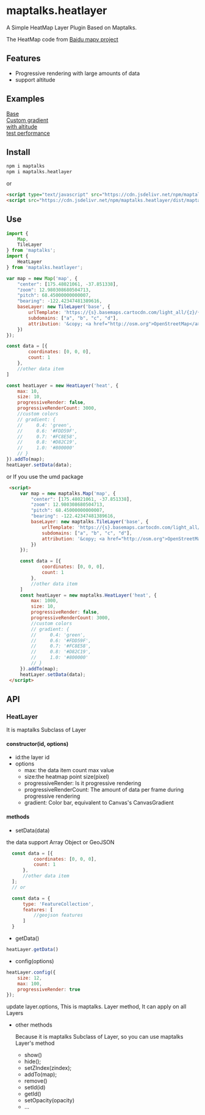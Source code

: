 # maptalks.heatlayer

A Simple HeatMap Layer Plugin Based on Maptalks.  

The HeatMap code from [Baidu mapv project](https://github.com/huiyan-fe/mapv/blob/master/src/canvas/draw/heatmap.js)

## Features

* Progressive rendering with large amounts of data
* support altitude

## Examples

[Base](https://deyihu.github.io/maptalks.heatlayer/test/index.html)  
[Custom gradient](https://deyihu.github.io/maptalks.heatlayer/test/gradient.html)  
[with altitude](https://deyihu.github.io/maptalks.heatlayer/test/altitude.html)  
[test performance](https://deyihu.github.io/maptalks.heatlayer/test/perf.html)  

## Install

```sh
npm i maptalks
npm i maptalks.heatlayer
```

or

```html
<script type="text/javascript" src="https://cdn.jsdelivr.net/npm/maptalks/dist/maptalks.min.js"></script>
<script src="https://cdn.jsdelivr.net/npm/maptalks.heatlayer/dist/maptalks.heatlayer.js"></script>
```

## Use

```js
import {
    Map,
    TileLayer
} from 'maptalks';
import {
    HeatLayer
} from 'maptalks.heatlayer';

var map = new Map('map', {
    "center": [175.48021061, -37.851338],
    "zoom": 12.980308680504713,
    "pitch": 68.45000000000007,
    "bearing": -122.42347481389616,
    baseLayer: new TileLayer('base', {
        urlTemplate: 'https://{s}.basemaps.cartocdn.com/light_all/{z}/{x}/{y}.png',
        subdomains: ["a", "b", "c", "d"],
        attribution: '&copy; <a href="http://osm.org">OpenStreetMap</a> contributors, &copy; <a href="https://carto.com/">CARTO</a>'
    })
});

const data = [{
        coordinates: [0, 0, 0],
        count: 1
    },
    //other data item
]

const heatLayer = new HeatLayer('heat', {
    max: 10,
    size: 10,
    progressiveRender: false,
    progressiveRenderCount: 3000,
    //custom colors
    // gradient: {
    //     0.4: 'green',
    //     0.6: '#FDD59F',
    //     0.7: '#FC8E58',
    //     0.8: '#D82C19',
    //     1.0: '#800000'
    // }
}).addTo(map);
heatLayer.setData(data);
```

or If you use the umd package

```html
 <script>
     var map = new maptalks.Map('map', {
         "center": [175.48021061, -37.851338],
         "zoom": 12.980308680504713,
         "pitch": 68.45000000000007,
         "bearing": -122.42347481389616,
         baseLayer: new maptalks.TileLayer('base', {
             urlTemplate: 'https://{s}.basemaps.cartocdn.com/light_all/{z}/{x}/{y}.png',
             subdomains: ["a", "b", "c", "d"],
             attribution: '&copy; <a href="http://osm.org">OpenStreetMap</a> contributors, &copy; <a href="https://carto.com/">CARTO</a>'
         })
     });

     const data = [{
             coordinates: [0, 0, 0],
             count: 1
         },
         //other data item
     ]
     const heatLayer = new maptalks.HeatLayer('heat', {
         max: 1000,
         size: 10,
         progressiveRender: false,
         progressiveRenderCount: 3000,
         //custom colors
         // gradient: {
         //     0.4: 'green',
         //     0.6: '#FDD59F',
         //     0.7: '#FC8E58',
         //     0.8: '#D82C19',
         //     1.0: '#800000'
         // }
     }).addTo(map);
     heatLayer.setData(data);
 </script>
```

## API

### HeatLayer

It is maptalks Subclass of Layer

#### constructor(id, options)

* id:the layer id
* options
  + max: the data item count max value
  + size:the heatmap point size(pixel)
  + progressiveRender: Is it progressive rendering
  + progressiveRenderCount: The amount of data per frame during progressive rendering
  + gradient: Color bar, equivalent to Canvas's CanvasGradient

#### methods

* setData(data)

the data support Array Object or GeoJSON

```js
  const data = [{
          coordinates: [0, 0, 0],
          count: 1
      },
      //other data item
  ];
  // or

  const data = {
      type: 'FeatureCollection',
      features: [
          //geojson features
      ]
  }
```

* getData()

```js
heatLayer.getData()
```

* config(options) 

```js
heatLayer.config({
    size: 12,
    max: 100,
    progressiveRender: true
});
```

 update layer.options, This is maptalks. Layer method, It can apply on all Layers

* other methods

   Because it is maptalks Subclass of Layer, so you can use maptalks Layer's method  

  + show()
  + hide(); 
  + setZIndex(zindex); 
  + addTo(map); 
  + remove()
  + setId(id)
  + getId()
  + setOpacity(opacity)
  + ...
